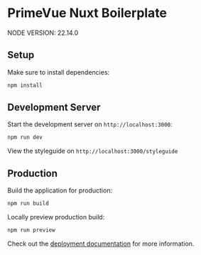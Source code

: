 # PrimeVue Nuxt Boilerplate
NODE VERSION: 22.14.0
## Setup

Make sure to install dependencies:

```bash
npm install
```

## Development Server

Start the development server on `http://localhost:3000`:

```bash
npm run dev
```

View the styleguide on `http://localhost:3000/styleguide`

## Production

Build the application for production:

```bash
npm run build
```

Locally preview production build:

```bash
npm run preview
```

Check out the [deployment documentation](https://nuxt.com/docs/getting-started/deployment) for more information.
